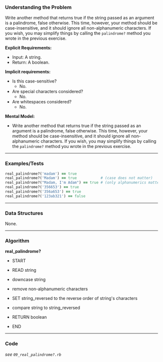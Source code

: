 ### Understanding the Problem
Write another method that returns true if the string passed as an argument is a palindrome, false otherwise. This time, however, your method should be case-insensitive, and it should ignore all non-alphanumeric characters. If you wish, you may simplify things by calling the `palindrome?` method you wrote in the previous exercise.

**Explicit Requirements:**

- Input: A string.
- Return: A boolean.

**Implicit requirements:**

- Is this case-sensitive?  
    - No.
- Are special characters considered?
    - No.
- Are whitespaces considered?
    - No.

**Mental Model:**

- Write another method that returns true if the string passed as an argument is a palindrome, false otherwise. This time, however, your method should be case-insensitive, and it should ignore all non-alphanumeric characters. If you wish, you may simplify things by calling the `palindrome?` method you wrote in the previous exercise.

---
### Examples/Tests
```ruby
real_palindrome?('madam') == true
real_palindrome?('Madam') == true           # (case does not matter)
real_palindrome?("Madam, I'm Adam") == true # (only alphanumerics matter)
real_palindrome?('356653') == true
real_palindrome?('356a653') == true
real_palindrome?('123ab321') == false
```
---
### Data Structures
None.

---
### Algorithm
**real_palindrome?**
- START

- READ string
- downcase string
- remove non-alphanumeric characters
- SET string_reversed to the reverse order of string's characters
- compare string to string_reversed
- RETURN boolean

- END

---
### Code
*see `09_real_palindrome?.rb`*
